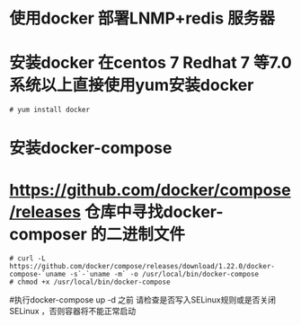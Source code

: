# 使用docker 部署LNMP+redis 服务器
# 安装docker 在centos 7 Redhat 7 等7.0系统以上直接使用yum安装docker
  ```
  # yum install docker
  ```
# 安装docker-compose
# https://github.com/docker/compose/releases 仓库中寻找docker-composer 的二进制文件
```angular2html
# curl -L https://github.com/docker/compose/releases/download/1.22.0/docker-compose-`uname -s`-`uname -m` -o /usr/local/bin/docker-compose
# chmod +x /usr/local/bin/docker-compose
```
#执行docker-compose up -d 之前 请检查是否写入SELinux规则或是否关闭SELinux ，否则容器将不能正常启动
